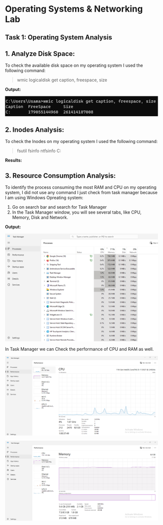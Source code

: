 # Operating Systems & Networking Lab

## Task 1: Operating System Analysis

## 1. Analyze Disk Space:
To check the available disk space on my operating system I used the following command:

> wmic logicaldisk get caption, freespace, size


**Output:**


![Alt text](lab61.png)

## 2. Inodes Analysis:


To check the Inodes on my operating system I used the following command:

> fsutil fsinfo ntfsinfo C:

**Results:**




## 3. Resource Consumption Analysis:

To identify the process consuming the most RAM and CPU on my operating system, I did not use any command I just check from task manager because I am using Windows Opreating system:
1. Go on search bar and search for Task Manager
2. In the Task Manager window, you will see several tabs, like CPU, Memory, Disk and Network.


**Output:**


![Alt text](lab62.png)

In Task Manager we can Check the performance of CPU and RAM as well.


![Alt text](lab6cpu.png)



![Alt text](lab6mem.png)
